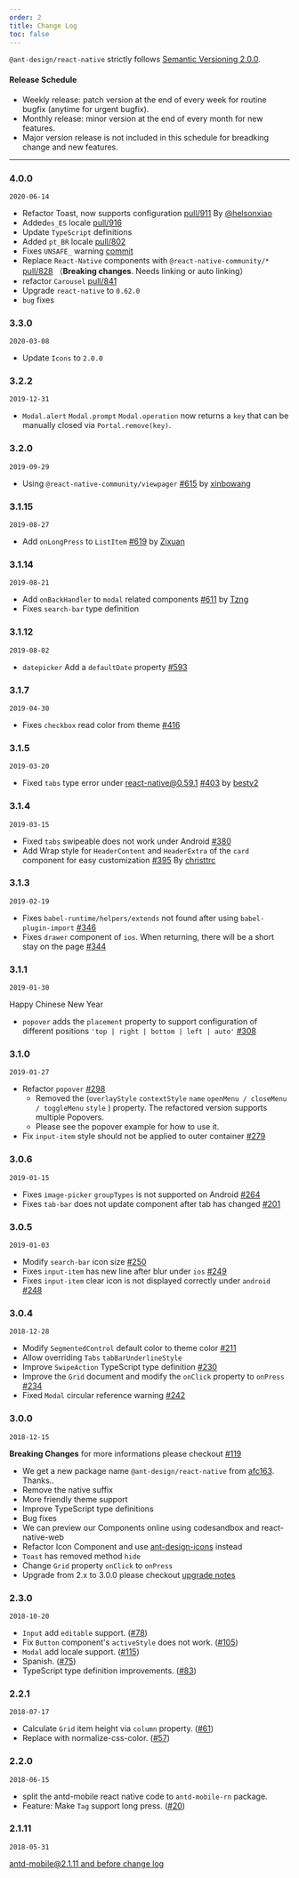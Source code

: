 ```yaml
---
order: 2
title: Change Log
toc: false
---
```


`@ant-design/react-native` strictly follows [Semantic Versioning 2.0.0](http://semver.org/).

#### Release Schedule

- Weekly release: patch version at the end of every week for routine bugfix (anytime for urgent bugfix).
- Monthly release: minor version at the end of every month for new features.
- Major version release is not included in this schedule for breadking change and new features.

---

### 4.0.0

`2020-06-14`

- Refactor Toast, now supports configuration [pull/911](https://github.com/ant-design/ant-design-mobile-rn/pull/911) By [@helsonxiao](https://github.com/helsonxiao)
- Added`es_ES` locale [pull/916](https://github.com/ant-design/ant-design-mobile-rn/pull/916)
- Update `TypeScript` definitions
- Added `pt_BR` locale [pull/802](https://github.com/ant-design/ant-design-mobile-rn/pull/802)
- Fixes `UNSAFE_` warning [commit](https://github.com/ant-design/ant-design-mobile-rn/commit/8fe842d57609cfc9de55453d15f26b907d0814f7)
- Replace `React-Native` components with `@react-native-community/*` [pull/828](https://github.com/ant-design/ant-design-mobile-rn/pull/828) （**Breaking changes**. Needs linking or auto linking）
- refactor `Carousel` [pull/841](https://github.com/ant-design/ant-design-mobile-rn/pull/841)
- Upgrade `react-native` to `0.62.0`
- `bug` fixes

### 3.3.0

`2020-03-08`

- Update `Icons` to `2.0.0`

### 3.2.2

`2019-12-31`

- `Modal.alert` `Modal.prompt` `Modal.operation` now returns a `key` that can be manually closed via `Portal.remove(key)`.

### 3.2.0

`2019-09-29`

- Using `@react-native-community/viewpager` [#615](https://github.com/ant-design/ant-design-mobile-rn/pull/615) by [xinbowang](https://github.com/xinbowang)

### 3.1.15

`2019-08-27`

- Add `onLongPress` to `ListItem` [#619](https://github.com/ant-design/ant-design-mobile-rn/pull/619) by [Zixuan](https://github.com/nodece)

### 3.1.14

`2019-08-21`

- Add `onBackHandler` to `modal` related components [#611](https://github.com/ant-design/ant-design-mobile-rn/pull/611) by [Tzng](https://github.com/Tzng)
- Fixes `search-bar` type definition

### 3.1.12

`2019-08-02`

- `datepicker` Add a `defaultDate` property [#593](https://github.com/ant-design/ant-design-mobile-rn/pull/593)

### 3.1.7

`2019-04-30`

- Fixes `checkbox` read color from theme [#416](https://github.com/ant-design/ant-design-mobile-rn/issues/416)

### 3.1.5

`2019-03-20`

- Fixed `tabs` type error under react-native@0.59.1 [#403](https://github.com/ant-design/ant-design-mobile-rn/issues/403) by [bestv2](https://github.com/bestv2)

### 3.1.4

`2019-03-15`

- Fixed `tabs` swipeable does not work under Android [#380](https://github.com/ant-design/ant-design-mobile-rn/issues/380)
- Add Wrap style for `HeaderContent` and `HeaderExtra` of the `card` component for easy customization [#395](https://github.com/ant-design/ant-design-mobile-rn/issues/395) By [christtrc](https://github.com/ant-design/ant-design-mobile-rn/commits?author=christtrc)

### 3.1.3

`2019-02-19`

- Fixes `babel-runtime/helpers/extends` not found after using `babel-plugin-import` [#346](https://github.com/ant-design/ant-design-mobile-rn/issues/346)
- Fixes `drawer` component of `ios`. When returning, there will be a short stay on the page [#344](https://github.com/ant-design/ant-design-mobile-rn/issues/344)

### 3.1.1

`2019-01-30`

Happy Chinese New Year

- `popover` adds the `placement` property to support configuration of different positions `'top | right | bottom | left | auto'` [#308](https://github.com/ant-design/ant-design-mobile-rn/issues/308)

### 3.1.0

`2019-01-27`

- Refactor `popover` [#298](https://github.com/ant-design/ant-design-mobile-rn/pull/298)
  - Removed the (`overlayStyle` `contextStyle` `name` `openMenu / closeMenu / toggleMenu` `style` ) property. The refactored version supports multiple Popovers.
  - Please see the popover example for how to use it.
- Fix `input-item` style should not be applied to outer container [#279](https://github.com/ant-design/ant-design-mobile-rn/issues/279)

### 3.0.6

`2019-01-15`

- Fixes `image-picker` `groupTypes` is not supported on Android [#264](https://github.com/ant-design/ant-design-mobile-rn/issues/264)
- Fixes `tab-bar` does not update component after tab has changed [#201](https://github.com/ant-design/ant-design-mobile-rn/issues/201)

### 3.0.5

`2019-01-03`

- Modify `search-bar` icon size [#250](https://github.com/ant-design/ant-design-mobile-rn/pull/250)
- Fixes `input-item` has new line after blur under `ios` [#249](https://github.com/ant-design/ant-design-mobile-rn/issues/249)
- Fixes `input-item` clear icon is not displayed correctly under `android` [#248](https://github.com/ant-design/ant-design-mobile-rn/issues/248)

### 3.0.4

`2018-12-28`

- Modify `SegmentedControl` default color to theme color [#211](https://github.com/ant-design/ant-design-mobile-rn/pull/211)
- Allow overriding `Tabs` `tabBarUnderlineStyle`
- Improve `SwipeAction` TypeScript type definition [#230](https://github.com/ant-design/ant-design-mobile-rn/pull/230)
- Improve the `Grid` document and modify the `onClick` property to `onPress` [#234](https://github.com/ant-design/ant-design-mobile-rn/pull/234)
- Fixed `Modal` circular reference warning [#242](https://github.com/ant-design/ant-design-mobile-rn/pull/242)

### 3.0.0

`2018-12-15`

**Breaking Changes** for more informations please checkout [#119](https://github.com/ant-design/ant-design-mobile-rn/issues/119)

- We get a new package name `@ant-design/react-native` from [afc163](https://github.com/afc163). Thanks..
- Remove the native suffix
- More friendly theme support
- Improve TypeScript type definitions
- Bug fixes
- We can preview our Components online using codesandbox and react-native-web
- Refactor Icon Component and use [ant-design-icons](https://github.com/ant-design/ant-design-icons/tree/master/packages/icons-react-native) instead
- `Toast` has removed method `hide`
- Change `Grid` property `onClick` to `onPress`
- Upgrade from 2.x to 3.0.0 please checkout [upgrade notes](https://rn.mobile.ant.design/docs/react/upgrade-notes)

### 2.3.0

`2018-10-20`

- `Input` add `editable` support. ([#78](https://github.com/ant-design/ant-design-mobile-rn/pull/78))
- Fix `Button` component's `activeStyle` does not work. ([#105](https://github.com/ant-design/ant-design-mobile-rn/pull/105))
- `Modal` add locale support. ([#115](https://github.com/ant-design/ant-design-mobile-rn/pull/115))
- Spanish. ([#75](https://github.com/ant-design/ant-design-mobile-rn/pull/75))
- TypeScript type definition improvements. ([#83](https://github.com/ant-design/ant-design-mobile-rn/pull/83))

### 2.2.1

`2018-07-17`

- Calculate `Grid` item height via `column` property. ([#61](https://github.com/ant-design/ant-design-mobile-rn/pull/61))
- Replace with normalize-css-color. ([#57](https://github.com/ant-design/ant-design-mobile-rn/pull/57))

### 2.2.0

`2018-06-15`

- split the antd-mobile react native code to `antd-mobile-rn` package.
- Feature: Make `Tag` support long press. ([#20](https://github.com/ant-design/ant-design-mobile-rn/issues/20))

### 2.1.11

`2018-05-31`

[antd-mobile@2.1.11 and before change log](https://github.com/ant-design/ant-design-mobile/blob/master/CHANGELOG.en-US.md#2111)
